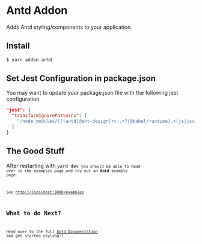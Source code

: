 # Antd Addon

Adds Antd styling/components to your application.

## Install

```sh
$ yarn addon antd
```

## Set Jest Configuration in package.json

You may want to update your package.json file with the following jest configuration.

```json
"jest": {
  "transformIgnorePatterns": [
    "/node_modules/(?!antd|@ant-design|rc-.+?|@babel/runtime).+(js|jsx)$"
  ]
}
```

## The Good Stuff

After restarting with <code>yard dev<code> you should be able to head over to the examples page and try out an **Antd** example page.

See [http://localhost:3000/examples](http://localhost:3000/examples)

## What to do Next?

Head over to the full [Antd Documentation](https://ant.design/components/overview/) and get started styling!!